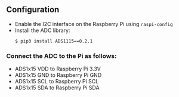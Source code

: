 ## Configuration 

* Enable the I2C interface on the Raspberry Pi using `raspi-config`
* Install the ADC library:
    ```
    $ pip3 install ADS1115==0.2.1
    ```

### Connect the ADC to the Pi as follows:
* ADS1x15 VDD to Raspberry Pi 3.3V
* ADS1x15 GND to Raspberry Pi GND
* ADS1x15 SCL to Raspberry Pi SCL
* ADS1x15 SDA to Raspberry Pi SDA
